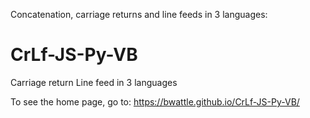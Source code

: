 Concatenation, carriage returns and line feeds in 3 languages:
# CrLf-JS-Py-VB
Carriage return Line feed in 3 languages

To see the home page, go to: https://bwattle.github.io/CrLf-JS-Py-VB/

